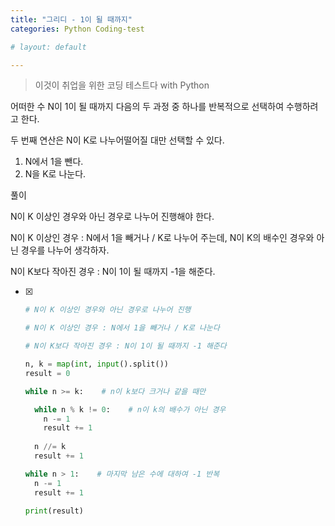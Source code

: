 ```yaml
---
title: "그리디 - 1이 될 때까지"
categories: Python Coding-test

# layout: default

---
```




>  이것이 취업을 위한 코딩 테스트다 with Python

어떠한 수 N이 1이 될 때까지 다음의 두 과정 중 하나를 반복적으로 선택하여 수행하려고 한다.

두 번째  연산은 N이 K로 나누어떨어질 대만 선택할 수 있다.

1. N에서 1을 뺀다.
2. N을 K로 나눈다.



풀이 

N이 K 이상인 경우와 아닌 경우로 나누어 진행해야 한다.

N이 K 이상인 경우 : N에서 1을 빼거나 / K로 나누어 주는데, N이 K의 배수인 경우와 아닌 경우를 나누어 생각하자.

N이 K보다 작아진 경우 : N이 1이 될 때까지 -1을 해준다.

- [x] ```Python
  # N이 K 이상인 경우와 아닌 경우로 나누어 진행
  
  # N이 K 이상인 경우 : N에서 1을 빼거나 / K로 나눈다
  
  # N이 K보다 작아진 경우 : N이 1이 될 때까지 -1 해준다
  
  n, k = map(int, input().split())
  result = 0
  
  while n >= k:    # n이 k보다 크거나 같을 때만
  
    while n % k != 0:    # n이 k의 배수가 아닌 경우
      n -= 1
      result += 1
      
    n //= k
    result += 1
  
  while n > 1:    # 마지막 남은 수에 대하여 -1 반복
    n -= 1
    result += 1
  
  print(result)
  
  
  ```

